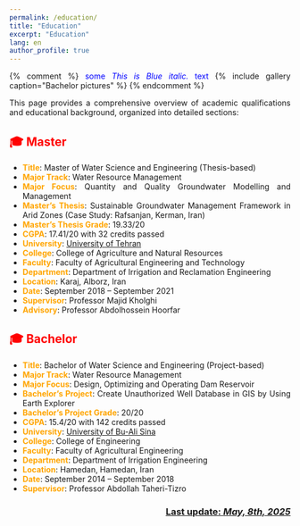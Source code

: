 ```yaml
---
permalink: /education/
title: "Education"
excerpt: "Education"
lang: en
author_profile: true
---
```

<style>body {text-align: justify}</style>

{% comment %}
<span style="color:blue">some *This is Blue italic.* text</span>
{% include gallery caption="Bachelor pictures" %}
{% endcomment %}

This page provides a comprehensive overview of academic qualifications and educational background, organized into detailed sections:

## <span style="color:red">🎓 Master</span>
* **<span style="color:orange">Title</span>**: Master of Water Science and Engineering (Thesis-based)
* **<span style="color:orange">Major Track</span>**: Water Resource Management
* **<span style="color:orange">Major Focus</span>**: Quantity and Quality Groundwater Modelling and Management
* **<span style="color:orange">Master’s Thesis</span>**: Sustainable Groundwater Management Framework in Arid Zones (Case Study: Rafsanjan, Kerman, Iran)
* **<span style="color:orange">Master’s Thesis Grade</span>**: 19.33/20
* **<span style="color:orange">CGPA</span>**: 17.41/20 with 32 credits passed
* **<span style="color:orange">University</span>**: [University of Tehran](https://www.shanghairanking.com/institution/university-of-tehran)
* **<span style="color:orange">College</span>**: College of Agriculture and Natural Resources
* **<span style="color:orange">Faculty</span>**: Faculty of Agricultural Engineering and Technology
* **<span style="color:orange">Department</span>**: Department of Irrigation and Reclamation Engineering
* **<span style="color:orange">Location</span>**: Karaj, Alborz, Iran
* **<span style="color:orange">Date</span>**: September 2018 – September 2021
* **<span style="color:orange">Supervisor</span>**: Professor Majid Kholghi
* **<span style="color:orange">Advisory</span>**: Professor Abdolhossein Hoorfar

## <span style="color:red">🎓 Bachelor</span>
* **<span style="color:orange">Title</span>**: Bachelor of Water Science and Engineering (Project-based)
* **<span style="color:orange">Major Track</span>**: Water Resource Management
* **<span style="color:orange">Major Focus</span>**: Design, Optimizing and Operating Dam Reservoir
* **<span style="color:orange">Bachelor’s Project</span>**: Create Unauthorized Well Database in GIS by Using Earth Explorer  
* **<span style="color:orange">Bachelor’s Project Grade</span>**: 20/20
* **<span style="color:orange">CGPA</span>**: 15.4/20 with 142 credits passed
* **<span style="color:orange">University</span>**: [University of Bu-Ali Sina](https://www.shanghairanking.com/institution/university-of-tehran)
* **<span style="color:orange">College</span>**: College of Engineering
* **<span style="color:orange">Faculty</span>**: Faculty of Agricultural Engineering
* **<span style="color:orange">Department</span>**: Department of Irrigation Engineering
* **<span style="color:orange">Location</span>**: Hamedan, Hamedan, Iran
* **<span style="color:orange">Date</span>**: September 2014 – September 2018
* **<span style="color:orange">Supervisor</span>**: Professor Abdollah Taheri-Tizro


<p align="right">
  <h3 align="right">
    <b><u> Last update: <i>May, 8th, 2025 </i></u></b>
  </h3>
</p>

